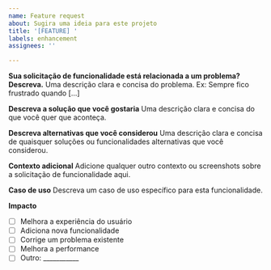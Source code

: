 ```yaml
---
name: Feature request
about: Sugira uma ideia para este projeto
title: '[FEATURE] '
labels: enhancement
assignees: ''

---
```


**Sua solicitação de funcionalidade está relacionada a um problema? Descreva.**
Uma descrição clara e concisa do problema. Ex: Sempre fico frustrado quando [...]

**Descreva a solução que você gostaria**
Uma descrição clara e concisa do que você quer que aconteça.

**Descreva alternativas que você considerou**
Uma descrição clara e concisa de quaisquer soluções ou funcionalidades alternativas que você considerou.

**Contexto adicional**
Adicione qualquer outro contexto ou screenshots sobre a solicitação de funcionalidade aqui.

**Caso de uso**
Descreva um caso de uso específico para esta funcionalidade.

**Impacto**
- [ ] Melhora a experiência do usuário
- [ ] Adiciona nova funcionalidade
- [ ] Corrige um problema existente
- [ ] Melhora a performance
- [ ] Outro: ___________
